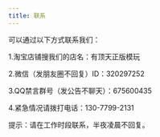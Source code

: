 ```yaml
---
title: 联系
---
```

<p>可以通过以下方式联系我们：<p>
<p>1.淘宝店铺搜我们的店名：有顶天正版模玩</p>
<p>2.微信（发朋友圈不回复）ID：320297252</p>
<p>3.QQ禁言群号（发公告不聊天）：675600435</p>
<p>4.紧急情况请拨打电话：130-7799-2131</p>
<p>提示：请在工作时段联系，半夜凌晨不回复。</p>

